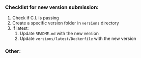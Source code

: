 ### Checklist for new version submission:

1. Check if C.I. is passing
1. Create a specific version folder in `versions` directory
1. If latest:
   1. Update `README.md` with the new version
   1. Update `versions/latest/Dockerfile` with the new version

### Other:
<!-- You can erase any parts of this template not applicable to your Pull Request. -->




